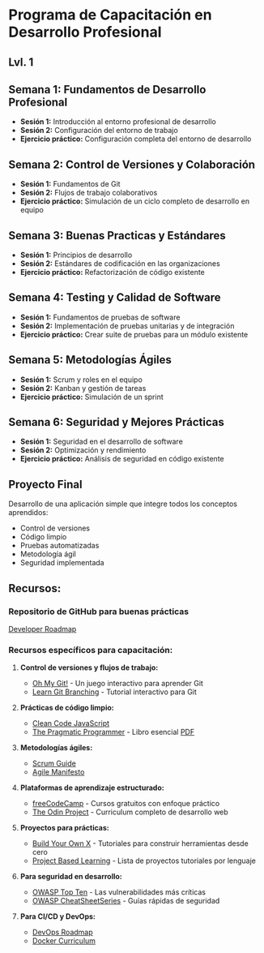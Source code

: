 # Programa de Capacitación en Desarrollo Profesional
## Lvl. 1

## Semana 1: Fundamentos de Desarrollo Profesional
- **Sesión 1:** Introducción al entorno profesional de desarrollo
- **Sesión 2:** Configuración del entorno de trabajo
- **Ejercicio práctico:** Configuración completa del entorno de desarrollo

## Semana 2: Control de Versiones y Colaboración
- **Sesión 1:** Fundamentos de Git
- **Sesión 2:** Flujos de trabajo colaborativos
- **Ejercicio práctico:** Simulación de un ciclo completo de desarrollo en equipo

## Semana 3: Buenas Practicas y Estándares
- **Sesión 1:** Principios de desarrollo
- **Sesión 2:** Estándares de codificación en las organizaciones
- **Ejercicio práctico:** Refactorización de código existente

## Semana 4: Testing y Calidad de Software
- **Sesión 1:** Fundamentos de pruebas de software
- **Sesión 2:** Implementación de pruebas unitarias y de integración
- **Ejercicio práctico:** Crear suite de pruebas para un módulo existente

## Semana 5: Metodologías Ágiles
- **Sesión 1:** Scrum y roles en el equipo
- **Sesión 2:** Kanban y gestión de tareas
- **Ejercicio práctico:** Simulación de un sprint

## Semana 6: Seguridad y Mejores Prácticas
- **Sesión 1:** Seguridad en el desarrollo de software
- **Sesión 2:** Optimización y rendimiento
- **Ejercicio práctico:** Análisis de seguridad en código existente

## Proyecto Final
Desarrollo de una aplicación simple que integre todos los conceptos aprendidos:
- Control de versiones
- Código limpio
- Pruebas automatizadas
- Metodología ágil
- Seguridad implementada

## Recursos:

### Repositorio de GitHub para buenas prácticas

[Developer Roadmap](https://github.com/kamranahmedse/developer-roadmap)

### Recursos específicos para capacitación:

1. **Control de versiones y flujos de trabajo:**
   - [Oh My Git!](https://ohmygit.org/) - Un juego interactivo para aprender Git
   - [Learn Git Branching](https://learngitbranching.js.org/) - Tutorial interactivo para Git

2. **Prácticas de código limpio:**
   - [Clean Code JavaScript](https://github.com/ryanmcdermott/clean-code-javascript)
   - [The Pragmatic Programmer](https://pragprog.com/titles/tpp20/the-pragmatic-programmer-20th-anniversary-edition/) - Libro esencial [PDF](https://github.com/lighthousand/books/blob/master/the-pragmatic-programmer.pdf)

3. **Metodologías ágiles:**
   - [Scrum Guide](https://scrumguides.org/)
   - [Agile Manifesto](https://agilemanifesto.org/)

4. **Plataformas de aprendizaje estructurado:**
   - [freeCodeCamp](https://www.freecodecamp.org/) - Cursos gratuitos con enfoque práctico
   - [The Odin Project](https://www.theodinproject.com/) - Curriculum completo de desarrollo web

5. **Proyectos para prácticas:**
   - [Build Your Own X](https://github.com/codecrafters-io/build-your-own-x) - Tutoriales para construir herramientas desde cero
   - [Project Based Learning](https://github.com/practical-tutorials/project-based-learning) - Lista de proyectos tutoriales por lenguaje

6. **Para seguridad en desarrollo:**
   - [OWASP Top Ten](https://owasp.org/www-project-top-ten/) - Las vulnerabilidades más críticas
   - [OWASP CheatSheetSeries](https://github.com/OWASP/CheatSheetSeries) - Guías rápidas de seguridad

7. **Para CI/CD y DevOps:**
   - [DevOps Roadmap](https://github.com/milanm/DevOps-Roadmap)
   - [Docker Curriculum](https://github.com/prakhar1989/docker-curriculum)
